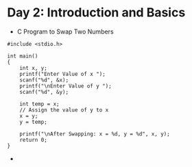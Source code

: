 # Day 2:  Introduction and Basics

- C Program to Swap Two Numbers

```
#include <stdio.h>

int main()
{
	int x, y;
	printf("Enter Value of x ");
	scanf("%d", &x);
	printf("\nEnter Value of y ");
	scanf("%d", &y);

	int temp = x;
	// Assign the value of y to x
	x = y;
	y = temp;

	printf("\nAfter Swapping: x = %d, y = %d", x, y);
	return 0;
}

```

-

```


```
